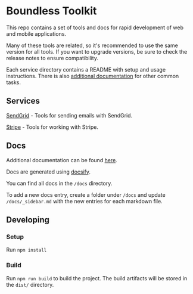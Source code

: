 # Boundless Toolkit

This repo contains a set of tools and docs for rapid development of web and mobile applications.

Many of these tools are related, so it's recommended to use the same version for all tools. If you want to upgrade versions, 
be sure to check the release notes to ensure compatibility.

Each service directory contains a README with setup and usage instructions. There is also 
[additional documentation](https://buildboundless.github.io/boundless-toolkit/) for other
common tasks.

## Services
[SendGrid](./src/sendgrid/README.md) - Tools for sending emails with SendGrid.

[Stripe](https://buildboundless.github.io/boundless-toolkit/#/stripe/usage) - Tools for working with Stripe.

## Docs

Additional documentation can be found [here](https://buildboundless.github.io/boundless-toolkit/).

Docs are generated using [docsify](https://docsify.js.org/#/).

You can find all docs in the `/docs` directory.

To add a new docs entry, create a folder under `/docs` and update `/docs/_sidebar.md` with the new entries for each markdown file.

## Developing

### Setup

Run `npm install`

### Build

Run `npm run build` to build the project. The build artifacts will be stored in the `dist/` directory.